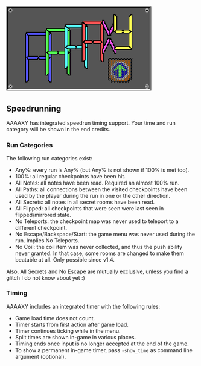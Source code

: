 ## ![AAAAXY](logo.png)

## Speedrunning

AAAAXY has integrated speedrun timing support. Your time and run
category will be shown in the end credits.

### Run Categories

The following run categories exist:

-   Any%: every run is Any% (but Any% is not shown if 100% is met too).
-   100%: all regular checkpoints have been hit.
-   All Notes: all notes have been read. Required an almost 100% run.
-   All Paths: all connections between the visited checkpoints have been
    used by the player during the run in one or the other direction.
-   All Secrets: all notes in all secret rooms have been read.
-   All Flipped: all checkpoints that were seen were last seen in
    flipped/mirrored state.
-   No Teleports: the checkpoint map was never used to teleport to a
    different checkpoint.
-   No Escape/Backspace/Start: the game menu was never used during the
    run. Implies No Teleports.
-   No Coil: the coil item was never collected, and thus the push
    ability never granted. In that case, some rooms are changed to make
    them beatable at all. Only possible since v1.4.

Also, All Secrets and No Escape are mutually exclusive, unless you find
a glitch I do not know about yet :)

### Timing

AAAAXY includes an integrated timer with the following rules:

-   Game load time does not count.
-   Timer starts from first action after game load.
-   Timer continues ticking while in the menu.
-   Split times are shown in-game in various places.
-   Timing ends once input is no longer accepted at the end of the game.
-   To show a permanent in-game timer, pass `-show_time` as command line
    argument (optional).
